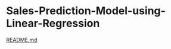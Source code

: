 # Sales-Prediction-Model-using-Linear-Regression
[README.md](https://github.com/user-attachments/files/17221249/README.md)
